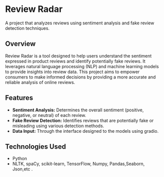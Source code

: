# Review Radar

A project that analyzes reviews using sentiment analysis and fake review detection techniques.

## Overview

Review Radar is a tool designed to help users understand the sentiment expressed in product reviews and identify potentially fake reviews. It leverages natural language processing (NLP) and machine learning models to provide insights into review data.  This project aims to empower consumers to make informed decisions by providing a more accurate and reliable analysis of online reviews.

## Features

* **Sentiment Analysis:**  Determines the overall sentiment (positive, negative, or neutral) of each review.
* **Fake Review Detection:** Identifies reviews that are potentially fake or misleading using various detection methods. 
* **Data Input:** Through the interface designed to the models using gradio.

## Technologies Used

* Python
* NLTK, spaCy, scikit-learn, TensorFlow, Numpy, Pandas,Seaborn, Json,etc .
